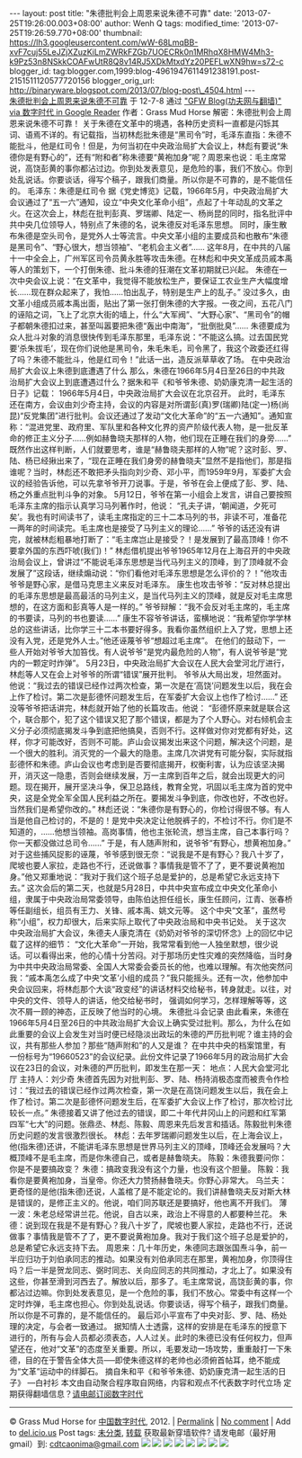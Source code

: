 --- layout: post title: "朱德批判会上周恩来说朱德不可靠" date:
'2013-07-25T19:26:00.003+08:00' author: Wenh Q tags: modified\_time:
'2013-07-25T19:26:59.770+08:00' thumbnail:
https://lh3.googleusercontent.com/wW-68LmqBB-xvF7cuj55LeJZjXZuzKiLmZWRkFZGb7UOECRk0n1MRhqX8HMW4Mh3-k9Pz53n8NSkkCOAFwUtR8Q8v14RJ5XDkMtxdYz20PEFLwXN9hw=s72-c
blogger\_id:
tag:blogger.com,1999:blog-4961947611491238191.post-2151511120577720156
blogger\_orig\_url:
http://binaryware.blogspot.com/2013/07/blog-post\_4504.html ---
[\
朱德批判会上周恩来说朱德不可靠](http://feedproxy.google.com/~r/chinagfwblog/~3/jLebT5Y1xhE/)
于 12-7-8 通过 ["GFW Blog(功夫网与翻墙)" via 数字时代 in Google
Reader](http://feeds2.feedburner.com/chinagfwblog) 作者：Grass Mud Horse
解密：朱德批判会上周恩来说朱德不可靠！
关于朱德在文革中的境遇，各种历史资料一直都是闪铄其词、语焉不详的。有记载指，当初林彪批朱德是“黑司令”时，毛泽东直指：朱德不能批斗，他是红司令！但是，为何当初在中央政治局扩大会议上，林彪有要说“朱德你是有野心的”，还有“附和者”称朱德要“黄袍加身”呢？周恩来也说：毛主席常说，高饶彭黄的事你都沾过边。你到处发表意见，是危险的事，我们不放心。你到处乱说话。你要谈话，得写个稿子，跟我们商量。所以你是不可靠的，是不能信任的。
毛泽东：朱德是红司令
据《党史博览》记载，1966年5月，中央政治局扩大会议通过了“五一六”通知，设立“中央文化革命小组”，点起了十年动乱的文革之火。在这次会上，林彪在批判彭真、罗瑞卿、陆定一、杨尚昆的同时，指名批评中共中央几位领导人，特别点了朱德的名，说朱德反对毛泽东思想。
同时，康生散布朱德是空头司令，是党外人士等流言。中央文革小组的主要成员和也散布“朱德是黑司令”、“野心很大，想当领袖”、“老机会主义者”……
这年8月，在中共的八届十一中全会上，广州军区司令员黄永胜等攻击朱德。在林彪和中央文革成员戚本禹等人的策划下，一个打倒朱德、批斗朱德的狂潮在文革初期就已兴起。
朱德在一次中央会议上说：“在文革中，我觉得不能放松生产，要保证工农业生产大幅度增长……现在群众起来了，我怕……怕出乱子，特别是生产上的乱子。”
没过多久，由文革小组成员戚本禹出面，贴出了第一张打倒朱德的大字报。一夜之间，五花八门的诬陷之词，飞上了北京大街的墙上，什么“大军阀”、“大野心家”、“黑司令”的帽子都朝朱德扣过来，甚至叫嚣要把朱德“轰出中南海”，“批倒批臭”……
朱德要成为众人批斗对象的消息很快传到毛泽东那里，毛泽东说：“不能这么搞。过去国民党要‘杀朱拔毛’，现在你们说他是黑司令，朱毛朱毛，司令黑了，我这个政委还红得了吗？朱德不能批斗，他是红司令！”此话一出，造反派草草收了场。
在中央政治局扩大会议上朱德到底遭遇了什么
那么，朱德在1966年5月4日至26日的中共政治局扩大会议上到底遭遇过什么？据朱和平《和爷爷朱德、奶奶康克清一起生活的日子》记载：
1966年5月4日，中央政治局扩大会议在北京召开。
此时，毛泽东还在南方，会议由刘少奇主持，会议的内容是对所谓彭(真)罗(瑞卿)陆(定一)杨(尚昆)“反党集团”进行批判。会议还通过了发动“文化大革命”的“五一六通知”。通知宣称：“混进党里、政府里、军队里和各种文化界的资产阶级代表人物，是一批反革命的修正主义分子……例如赫鲁晓夫那样的人物，他们现在正睡在我们的身旁……”
既然作出这样判断，人们就要思考，谁是“赫鲁晓夫那样的人物”呢？这时彭、罗、陆、杨已经揪出来了，“现在正睡在我们身旁的赫鲁晓夫”显然不是指他们，那是指谁呢？当时，林彪还不敢把矛头指向刘少奇、邓小平，而1959年9月，军委扩大会议的经验告诉他，可以先拿爷爷开刀说事。于是，爷爷在会上便成了彭、罗、陆、杨之外重点批判斗争的对象。
5月12日，爷爷在第一小组会上发言，讲自己要按照毛泽东主席的指示认真学习马列著作时，他说：
“孔夫子讲，‘朝闻道，夕死可矣’。我也有时间读书了，读毛主席指定的三十二本马列的书，非读不可，准备花一两年的时间读完。毛主席也是接受了马列主义的理论……”
爷爷的话还没有讲完，就被林彪粗暴地打断了：“毛主席岂止是接受？！是发展到了最高顶峰！你不要拿外国的东西吓唬(我们)！”
林彪借机提出爷爷1965年12月在上海召开的中央政治局会议上，曾讲过“不能说毛泽东思想是当代马列主义的顶峰，到了顶峰就不会发展了”这段话，继续煽动说：“你们看他对毛泽东思想是怎么评价的？！”他攻击爷爷是野心家，是借马克思主义来反对毛泽东。
康生也攻击爷爷：“反对林总提出的毛泽东思想是最高最活的马列主义，是当代马列主义的顶峰，就是反对毛主席思想的，在这方面和彭真等人是一样的。”
爷爷辩解：“我不会反对毛主席的，毛主席的书要读，马列的书也要读……”
康生不容爷爷讲话，蛮横地说：“我希望你学学林总的这些讲话，比你学三十二本书要好得多。我看你虽然组织上入了党，思想上还没有入党，还是党外人士。”他还诬蔑爷爷“想超过毛主席”。
在他们的鼓动下，一些人开始对爷爷大加笞伐。有人说爷爷“是党内最危险的人物”，有人说爷爷是“党内的一颗定时炸弹”。
5月23日，中央政治局扩大会议在人民大会堂河北厅进行，林彪等人又在会上对爷爷的所谓“错误”展开批判。
爷爷从大局出发，坦然面对。他说：“我过去的错误已经作过两次检查，第一次是在‘高饶’问题发生以后，我在会上作了检讨。第二次是彭德怀问题发生后，在军委扩大会议上也作了检讨……”
还没等爷爷把话讲完，林彪就开始了他的长篇攻击。他说：
“彭德怀原来就是联合这个，联合那个，犯了这个错误又犯了那个错误，都是为了个人野心。对右倾机会主义分子必须彻底揭发斗争到底把他搞臭，否则不行。这样做对你对党都有好处，这样，你才可能改好，否则不可能。庐山会议揭发出来这个问题，解决这个问题，是一个很大的胜利。消灭党的一个最大的隐患。主席几次讲党有可能分裂，实际就指彭德怀和朱德。庐山会议也考虑到是否要彻底揭开，权衡利害，认为应该坚决揭开，消灭这一隐患，否则会继续发展，万一主席到百年之后，就会出现更大的问题。现在揭开，展开坚决斗争，保卫总路线，教育全党，巩固以毛主席为首的党中央，这是全党全军全国人民利益之所在。要揭发斗争到底，你改也好，不改也好。当然我们是希望你改的。”
林彪还说：“朱德你是有野心的，你检讨得很不够。有人当是他自己检讨的，不是的！是党中央决定让他脱裤子的，不检讨不行。你们是不知道的，……他想当领袖。高岗事情，他也主张轮流，想当主席，自己本事行吗？你一天都没做过总司令……”
于是，有人随声附和，说爷爷“有野心，想黄袍加身。”
对于这些捕风捉影的诬蔑，爷爷感到很无奈：“说我是不是有野心？我八十岁了，爬坡也要人家拉，走路也不行，还说做事？事情我是管不了了，更不要说黄袍加身。”他又郑重地说：“我对于我们这个班子总是爱护的，总是希望它永远支持下去。”
这次会后的第二天，也就是5月28日，中共中央宣布成立中央文化革命小组，隶属于中央政治局常委领导，由陈伯达担任组长，康生任顾问，江青、张春桥等任副组长，组员有王力、关锋、戚本禹、姚文元等。
这个中央“文革”，虽然号称“小组”，权力却很大，后来实际上取代了中央政治局和中央书记处。
关于这次中央政治局扩大会议，朱德夫人康克清在《奶奶对爷爷的深切怀念》上的回忆中记载了这样的细节：
“文化大革命”一开始，我常常看到他一人独坐默想，很少说话。可以看得出来，他的心情十分苦闷。对于那场历史性灾难的突然降临，当时身为中共中央政治局常委、全国人大常委会委员长的他，也难以理解。有次他突然问我：“戚本禹怎么成了中央‘文革’小组的成员？”我只能摇头。还有一次，他参加中央会议回来，将林彪那个大谈“政变经”的讲话材料交给秘书，转身就走。以往，对中央的文件、领导人的讲话，他交给秘书时，
强调如何学习，怎样理解等等，这次不屑一顾的神态，正反映了他当时的心境。
朱德批斗会记录
由此看来，朱德在1966年5月4日至26日的中共政治局扩大会议上确实受过批判。那么，为什么在如此重要的会议上会发生对当时便已经隐淡出政坛的朱德的严历批判呢？谁主持的会议，共有那些人参加？那些“随声附和”的人又是谁？
在中共中央的档案馆里，有一份标号为“19660523”的会议纪录。此份文件记录了1966年5月的政治局扩大会议在23日的会议，对朱德的严历批判，即发生在那一天：
地点：人民大会堂河北厅
主持人：刘少奇
朱德首先因为对批判彭、罗、陆、杨持消极态度而被责令作检讨：“我过去的错误已经作过两次检查，第一次是在高饶问题发生以后，我在会上作了检讨。第二次是彭德怀问题发生后，在军委扩大会议上作了检讨，那次检讨比较长一点。”
朱德接着又讲了他过去的错误，即二十年代井冈山上的问题和红军第四军“七大”的问题。张鼎丞、林彪、陈毅、周恩来先后发言和插话。陈毅批判朱德历史问题的发言很激烈很长。
林彪：去年罗瑞卿问题发生以后，在上海会议上，他(指朱德)还讲，不能讲毛泽东思想是世界马列主义的顶峰，顶峰还会发展吗？大概顶峰不是毛主席，而是你朱德自己，或者是赫鲁晓夫。
陈毅：朱德我要问你：你是不是要搞政变？
朱德：搞政变我没有这个力量，也没有这个胆量。
陈毅：我看你是要黄袍加身，当皇帝。你还大力赞扬赫鲁晓夫。你野心非常大。
乌兰夫：更奇怪的是他(指朱德)还说，人盖棺了是不能定论的。我们讲赫鲁晓夫反对斯大林是错误的，是修正主义的。他说，咱们同苏联还是要搞好，他也离不开我们。
薄一波：朱老总经常讲兰花。他说，自古以来，政治上不得意的人都要种兰花。
朱德：说到现在我是不是有野心？我八十岁了，爬坡也要人家拉，走路也不行，还说做事？事情我是管不了了，更不要说黄袍加身。我对于我们这个班子总是爱护的，总是希望它永远支持下去。
周恩来：几十年历史，朱德同志跟张国焘斗争，前一半应归功于刘伯承同志的推动。如果没有刘伯承同志在那里，黄袍加身，你顶得住吗？后一半是贺龙同志、弼时同志、关向应同志的共同推动，才北上了。如果没有这些，你甚至滑到河西去了。解放以后，那多了。毛主席常说，高饶彭黄的事，你都沾过边嘛。你到处发表意见，是一个危险的事，我们不放心。常委中有这样一个定时炸弹，毛主席也担心。你到处乱说话。你要谈话，得写个稿子，跟我们商量。所以你是不可靠的，是不能信任的。
最后邓小平宣布了中央对彭、罗、陆、杨处理的决定，与会者一致通过。
据知情人士透露，这样的安排是在毛泽东的授意下进行的，所有与会人员都必须表态，人人过关。此时的朱德已没有任何权力，但声望还在，他对“文革”的态度至关重要。所以，毛要发动一场攻势，重重敲打一下朱德，目的在于警告全体大员──即使朱德这样的老帅也必须俯首帖耳，绝不能成为“文革”运动中的绊脚石。
摘自朱和平《和爷爷朱德、奶奶康克清一起生活的日子》
—白衬衫
本文由自动聚合程序取自网络，内容和观点不代表数字时代立场
定期获得翻墙信息？[请电邮订阅数字时代](http://eepurl.com/msuvD)
[](http://eepurl.com/msuvD)
[](http://eepurl.com/msuvD)
[](http://eepurl.com/msuvD)

* * * * *

© Grass Mud Horse for [中国数字时代](https://mycdtweb.info/chinese),
2012. |
[Permalink](https://mycdtweb.info/chinese/2012/07/%e6%9c%b1%e5%be%b7%e6%89%b9%e5%88%a4%e4%bc%9a%e4%b8%8a%e5%91%a8%e6%81%a9%e6%9d%a5%e8%af%b4%e6%9c%b1%e5%be%b7%e4%b8%8d%e5%8f%af%e9%9d%a0/) |
[No
comment](https://mycdtweb.info/chinese/2012/07/%e6%9c%b1%e5%be%b7%e6%89%b9%e5%88%a4%e4%bc%9a%e4%b8%8a%e5%91%a8%e6%81%a9%e6%9d%a5%e8%af%b4%e6%9c%b1%e5%be%b7%e4%b8%8d%e5%8f%af%e9%9d%a0/#comments) |
Add to
[del.icio.us](http://del.icio.us/post?url=https://mycdtweb.info/chinese/2012/07/%E6%9C%B1%E5%BE%B7%E6%89%B9%E5%88%A4%E4%BC%9A%E4%B8%8A%E5%91%A8%E6%81%A9%E6%9D%A5%E8%AF%B4%E6%9C%B1%E5%BE%B7%E4%B8%8D%E5%8F%AF%E9%9D%A0/&title=%E6%9C%B1%E5%BE%B7%E6%89%B9%E5%88%A4%E4%BC%9A%E4%B8%8A%E5%91%A8%E6%81%A9%E6%9D%A5%E8%AF%B4%E6%9C%B1%E5%BE%B7%E4%B8%8D%E5%8F%AF%E9%9D%A0)
Post tags:
[未分类](https://mycdtweb.info/chinese/tag/%e6%9c%aa%e5%88%86%e7%b1%bb/?category=10466),
[转载](https://mycdtweb.info/chinese/tag/%e8%bd%ac%e8%bd%bd/?category=10466)
获取最新穿墙软件? 请发电邮（最好用gmail）到:
[cdtcaonima@gmail.com](mailto:cdtcaonima@gmail.com)
![](https://lh3.googleusercontent.com/wW-68LmqBB-xvF7cuj55LeJZjXZuzKiLmZWRkFZGb7UOECRk0n1MRhqX8HMW4Mh3-k9Pz53n8NSkkCOAFwUtR8Q8v14RJ5XDkMtxdYz20PEFLwXN9hw) ![](https://lh6.googleusercontent.com/MOGQqFCEzO-lu1_X2y1zXWNwAGxThnEDU57yTvNBcVOeLqJyqCu-Ks2BDl_FW-GBQK6R6ZoVDyi79TB0wfTTS-xE8Ov7ES6JvC1-jyG3Z0tTSAonjqA) ![](https://lh5.googleusercontent.com/hxUvLqb9MOeNAIz69Z_EFxmcJxXQtKzWZMKOi4TSX0YutJ_Uum4esjiGw2buRqihh8kHkWJUChLkZpFH88KTv8GqUBsjoMXr16yobgmwcsOJo0NrZnM) ![](https://lh4.googleusercontent.com/kPeChPsHir6MFFkY8g9ChyFei51yOuc1Z8cRPI-WfIzH4-OHctYJi4HZedieJXepJzTPQCq1qb9OWFrgqO2Rx2CwAY-oQ-fsLeoYQXzpm8y5iCaG6sA) ![](https://lh6.googleusercontent.com/X6c8y5DNClmLaURMB4TMekP-BGEHgtGwAYmYNU-VHYqwk5X6oCHP8qoHOT-dYXkzyK_IIF86Dk8OQxgLP3HiSnWisTrD5HdRMSriuQeG8mlATaLxibU) ![](https://lh4.googleusercontent.com/ANGYMBEMv6APUlmW7tBTR3QOy9dkmmoRW8yHwc7quePN-zakGUq7eqO7sFxTC5wG7vXg7wqE-KpRbGjMJoXggm0avnTPiz4dALmfw5OJ5byiLI8kEfo) ![](https://lh5.googleusercontent.com/bRT6QljhSNJMAxbScXzulvsUZmO-EJb95YMONR33xi_kH5XQKOJvpikxf-J5n9CTzHbQv_sljUmcPcoC5ttJWlqdJvWQg193cunlWQXmiuaqY8OEJuU) ![](https://lh4.googleusercontent.com/12g0c-lSJWOd-9gCMZiPlPm6Ui3oLQpDJL588cbNKqRcvHz3Ngzqe4s_4PwRio1tpRls2yvYTRNihYTFFP8v6T9rOz1wHahNoxqAgutWp-udFhyC4BI)

